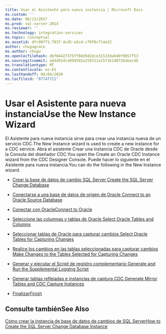 ```yaml
---
title: Usar el Asistente para nueva instancia | Microsoft Docs
ms.custom: ''
ms.date: 06/13/2017
ms.prod: sql-server-2014
ms.reviewer: ''
ms.technology: integration-services
ms.topic: conceptual
ms.assetid: dfc09f71-7037-4cd5-a3cd-c79f8c714e22
author: chugugrace
ms.author: chugu
ms.openlocfilehash: dbf04427375ff88d582dce31533da640f9057f53
ms.sourcegitcommit: ad4d92dce894592a259721a1571b1d8736abacdb
ms.translationtype: MT
ms.contentlocale: es-ES
ms.lasthandoff: 08/04/2020
ms.locfileid: "87747711"
---
```

# <a name="use-the-new-instance-wizard"></a><span data-ttu-id="1d2a7-102">Usar el Asistente para nueva instancia</span><span class="sxs-lookup"><span data-stu-id="1d2a7-102">Use the New Instance Wizard</span></span>
  <span data-ttu-id="1d2a7-103">El Asistente para nueva instancia sirve para crear una instancia nueva de un servicio CDC.</span><span class="sxs-lookup"><span data-stu-id="1d2a7-103">The New Instance wizard is used to create a new instance for a CDC service.</span></span> <span data-ttu-id="1d2a7-104">Abra el asistente Crear una instancia CDC de Oracle desde la Consola del diseñador CDC.</span><span class="sxs-lookup"><span data-stu-id="1d2a7-104">You open the Create an Oracle CDC Instance wizard from the CDC Designer Console.</span></span> <span data-ttu-id="1d2a7-105">Puede hacer lo siguiente en el Asistente para nueva instancia.</span><span class="sxs-lookup"><span data-stu-id="1d2a7-105">You can do the following in the New Instance wizard.</span></span>  
  
-   [<span data-ttu-id="1d2a7-106">Crear la base de datos de cambio SQL Server </span><span class="sxs-lookup"><span data-stu-id="1d2a7-106">Create the SQL Server Change Database</span></span>](create-the-sql-server-change-database.md)  
  
-   [<span data-ttu-id="1d2a7-107">Conectarse a una base de datos de origen de Oracle </span><span class="sxs-lookup"><span data-stu-id="1d2a7-107">Connect to an Oracle Source Database</span></span>](connect-to-an-oracle-source-database.md)  
  
-   [<span data-ttu-id="1d2a7-108">Conectar con Oracle</span><span class="sxs-lookup"><span data-stu-id="1d2a7-108">Connect to Oracle</span></span>](connect-to-oracle.md)  
  
-   [<span data-ttu-id="1d2a7-109">Seleccione las columnas y tablas de Oracle </span><span class="sxs-lookup"><span data-stu-id="1d2a7-109">Select Oracle Tables and Columns</span></span>](select-oracle-tables-and-columns.md)  
  
-   [<span data-ttu-id="1d2a7-110">Seleccionar tablas de Oracle para capturar cambios </span><span class="sxs-lookup"><span data-stu-id="1d2a7-110">Select Oracle Tables for Capturing Changes</span></span>](select-oracle-tables-for-capturing-changes.md)  
  
-   [<span data-ttu-id="1d2a7-111">Realice los cambios en las tablas seleccionadas para capturar cambios </span><span class="sxs-lookup"><span data-stu-id="1d2a7-111">Make Changes to the Tables Selected for Capturing Changes</span></span>](make-changes-to-the-tables-selected-for-capturing-changes.md)  
  
-   [<span data-ttu-id="1d2a7-112">Generar y ejecutar el Script de registro complementario </span><span class="sxs-lookup"><span data-stu-id="1d2a7-112">Generate and Run the Supplemental Logging Script</span></span>](generate-and-run-the-supplemental-logging-script.md)  
  
-   [<span data-ttu-id="1d2a7-113">Generar tablas reflejadas e instancias de captura CDC </span><span class="sxs-lookup"><span data-stu-id="1d2a7-113">Generate Mirror Tables and CDC Capture Instances</span></span>](generate-mirror-tables-and-cdc-capture-instances.md)  
  
-   [<span data-ttu-id="1d2a7-114">Finalizar</span><span class="sxs-lookup"><span data-stu-id="1d2a7-114">Finish</span></span>](finish.md)  
  
## <a name="see-also"></a><span data-ttu-id="1d2a7-115">Consulte también</span><span class="sxs-lookup"><span data-stu-id="1d2a7-115">See Also</span></span>  
 [<span data-ttu-id="1d2a7-116">Cómo crear la instancia de base de datos de cambios de SQL Server</span><span class="sxs-lookup"><span data-stu-id="1d2a7-116">How to Create the SQL Server Change Database Instance</span></span>](how-to-create-the-sql-server-change-database-instance.md)  
  
  
